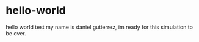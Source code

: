 # hello-world
hello world test
my name is daniel gutierrez, im ready for this simulation to be over. 
